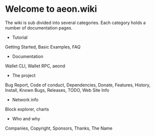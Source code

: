 # Welcome to aeon.wiki

The wiki is sub divided into several categories. Each category holds a number of documentation pages.

* Tutorial

Getting Started, Basic Examples, FAQ

* Documentation

Wallet CLI, Wallet RPC, aeond

* The project

Bug Report, Code of conduct, Dependencies, Donate, Features, History, Install, Known Bugs, Releases, TODO, Web Site Info

* Network info

Block explorer, charts

* Who and why

Companies, Copyright, Sponsors, Thanks, The Name


## 